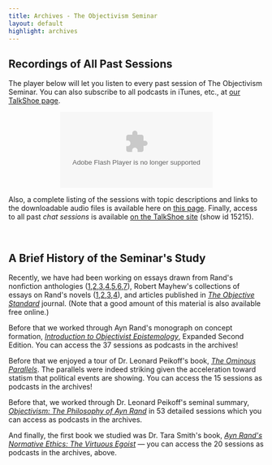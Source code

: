 ```yaml
---
title: Archives - The Objectivism Seminar
layout: default
highlight: archives
---
```


Recordings of All Past Sessions
-------------------------------

The player below will let you listen to every past session of The Objectivism
Seminar. You can also subscribe to all podcasts in iTunes, etc., at <a
href="http://www.talkshoe.com/talkshoe/web/tscmd/tc/15215">our TalkShoe
page</a>.

<center markdown="0">
    <object width="300" height="150" data="http://www.talkshoe.com/badges/badgeSm300.swf?domainId=api.talkshoe.com&masterId=15215&colorId=gray" id="W46e01640976f216c" allowScriptAccess="always" allowNetworking="all" pluginspage="http://www.macromedia.com/go/getflashplayer"
        type="application/x-shockwave-flash">
        <param name="wmode" value="transparent" />
        <param name="movie" value="http://www.talkshoe.com/badges/badgeSm300.swf?domainId=api.talkshoe.com&masterId=15215&colorId=gray" />
        <param name="allowScriptAccess" value="always" />
    </object>
</center>

Also, a complete listing of the sessions with topic descriptions and links to the
downloadable audio files is available here on <a href="/archives/full.html">this
page</a>. Finally, access to all past *chat sessions* is available <a
href="http://www.talkshoesupport.com/chatfetcher/index.php">on the TalkShoe
site</a> (show id 15215).

&nbsp;

A Brief History of the Seminar's Study
--------------------------------------

Recently, we have had been working on essays drawn from Rand's nonfiction
anthologies (<a title="For the New Intellectual: The Philosophy of Ayn Rand"
href="http://www.amazon.com/gp/product/0451163087"
target="_blank">1</a>,<a title="Philosophy: Who Needs It"
href="http://www.amazon.com/gp/product/0451138937"
target="_blank">2</a>,<a title="The Virtue of Selfishness"
href="http://www.amazon.com/gp/product/0451163931"
target="_blank">3</a>,<a title="Capitalism: The Unknown Ideal"
href="http://www.amazon.com/gp/product/0451147952"
target="_blank">4</a>,<a title="The Romantic Manifesto"
href="http://www.amazon.com/gp/product/0451149165"
target="_blank">5</a>,<a title="The Return of the Primitive: The Anti-Industrial
Revolution"
href="http://www.amazon.com/gp/product/0452011841"
target="_blank">6</a>,<a title="The Voice of Reason: Essays in Objectivist
Thought"
href="http://www.amazon.com/gp/product/0452010462"
target="_blank">7</a>), Robert Mayhew's collections of essays on Rand's
novels (<a title="Essays on Ayn Rand's Atlas Shrugged"
href="http://www.amazon.com/gp/product/0739127802"
target="_blank">1</a>,<a title="Essays on Ayn Rand's The Fountainhead"
href="http://www.amazon.com/gp/product/0739115782"
target="_blank">2</a>,<a title="Essays on Ayn Rand's Anthem"
href="http://www.amazon.com/gp/product/0739110314"
target="_blank">3</a>,<a title="Essays on Ayn Rand's We the Living"
href="http://www.amazon.com/gp/product/0739106988"
target="_blank">4</a>), and articles published in <em><a title="The Objective
Standard" href="http://theobjectivestandard.com/">The Objective
Standard</a></em> journal. (Note that a good amount of this material is also
available free online.)

Before that we worked through Ayn Rand's monograph on concept formation,
<em><a
href="http://www.amazon.com/gp/product/0452010306"
target="_blank">Introduction to Objectivist Epistemology</a></em>, Expanded
Second Edition. You can access the 37 sessions as podcasts in the archives!

Before that we enjoyed a tour of Dr. Leonard Peikoff's book, <em><a
href="http://www.amazon.com/gp/product/0452011175">The
Ominous Parallels</a></em>. The parallels were indeed striking given the
acceleration toward statism that political events are showing. You can access
the 15 sessions as podcasts in the archives!

Before that, we worked through Dr. Leonard Peikoff's seminal
summary, <em><a
href="http://www.amazon.com/gp/product/0452011019"
target="_blank">Objectivism: The Philosophy of Ayn Rand</a></em> in 53 detailed
sessions which you can access as podcasts in the archives.

And finally, the first book we studied was Dr. Tara Smith's book, <em><a
href="http://www.amazon.com/gp/product/0521705460"
target="_blank">Ayn Rand's Normative Ethics: The Virtuous Egoist</a></em>
&mdash; you can access the 20 sessions as podcasts in the archives, above.
